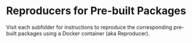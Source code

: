 # Reproducers for Pre-built Packages

Visit each subfolder for instructions to reproduce the corresponding pre-built packages using a Docker container (aka Reproducer). 
